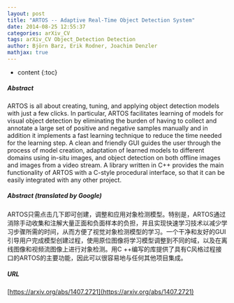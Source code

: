 ```yaml
---
layout: post
title: "ARTOS -- Adaptive Real-Time Object Detection System"
date: 2014-08-25 12:55:37
categories: arXiv_CV
tags: arXiv_CV Object_Detection Detection
author: Björn Barz, Erik Rodner, Joachim Denzler
mathjax: true
---
```


* content
{:toc}

##### Abstract
ARTOS is all about creating, tuning, and applying object detection models with just a few clicks. In particular, ARTOS facilitates learning of models for visual object detection by eliminating the burden of having to collect and annotate a large set of positive and negative samples manually and in addition it implements a fast learning technique to reduce the time needed for the learning step. A clean and friendly GUI guides the user through the process of model creation, adaptation of learned models to different domains using in-situ images, and object detection on both offline images and images from a video stream. A library written in C++ provides the main functionality of ARTOS with a C-style procedural interface, so that it can be easily integrated with any other project.

##### Abstract (translated by Google)
ARTOS只需点击几下即可创建，调整和应用对象检测模型。特别是，ARTOS通过消除手动收集和注解大量正面和负面样本的负担，并且实现快速学习技术以减少学习步骤所需的时间，从而方便了视觉对象检测模型的学习。一个干净和友好的GUI引导用户完成模型创建过程，使用原位图像将学习模型调整到不同的域，以及在离线图像和视频流图像上进行对象检测。用C ++编写的库提供了具有C风格过程接口的ARTOS的主要功能，因此可以很容易地与任何其他项目集成。

##### URL
[https://arxiv.org/abs/1407.2721](https://arxiv.org/abs/1407.2721)

